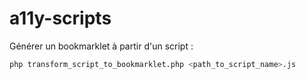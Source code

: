 # a11y-scripts

Générer un bookmarklet à partir d'un script :  
```bash
php transform_script_to_bookmarklet.php <path_to_script_name>.js
```
